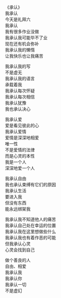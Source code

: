 《承认》  
我承认  
今天是礼拜六  
我承认  
我有很多作业没做  
我承认我可能毕不了业  
现在还有机会弥补  
我承认我的懒惰  
让我快乐也让我痛苦

我承认我的写  
不是虚无  
我承认我的语言  
承载着我  
我承认每次怀疑  
我承认每次相信  
我承认犹豫  
我也承认决心

我承认爱  
爱是看见彼此的心  
我承认爱情  
爱情是深深地相爱  
唯一性  
不是爱情的法律  
而是心灵的本性  
我是一个人  
深深地爱一个人

我承认自由  
我也承认束缚有它们的原因  
我承认生活  
要进入我  
但没有东西  
能永远绑架我

我承认我不知道他人的痛苦  
我承认自己处在幸运的位置  
我承认我在这里想做些什么  
我承认我也有着作恶的可能  
但我承认心灵  
心灵会找到自己

做个善良的人  
自由、相爱  
我承认我  
我承认你  
我承认一切  
不是虚幻
